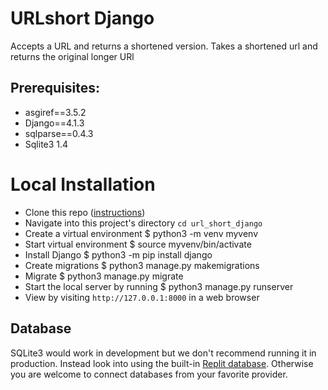 # URLshort Django
Accepts a URL and returns a shortened version.  Takes a shortened url and returns the original longer URl

## Prerequisites:
  * asgiref==3.5.2
  * Django==4.1.3
  * sqlparse==0.4.3
  * Sqlite3 1.4 

# Local Installation
* Clone this repo ([instructions](https://docs.github.com/en/repositories/creating-and-managing-repositories/cloning-a-repository))
* Navigate into this project's directory `cd url_short_django`
* Create a virtual environment $ python3 -m venv myvenv
* Start virtual environment $ source myvenv/bin/activate
* Install Django $ python3 -m pip install django
* Create migrations $ python3 manage.py makemigrations
* Migrate $ python3 manage.py migrate
* Start the local server by running $ python3 manage.py runserver
* View by visiting `http://127.0.0.1:8000` in a web browser


## Database

SQLite3 would work in development but we don't recommend running it in production. Instead look into using the built-in [Replit database](http://docs.replit.com/misc/database). Otherwise you are welcome to connect databases from your favorite provider. 

